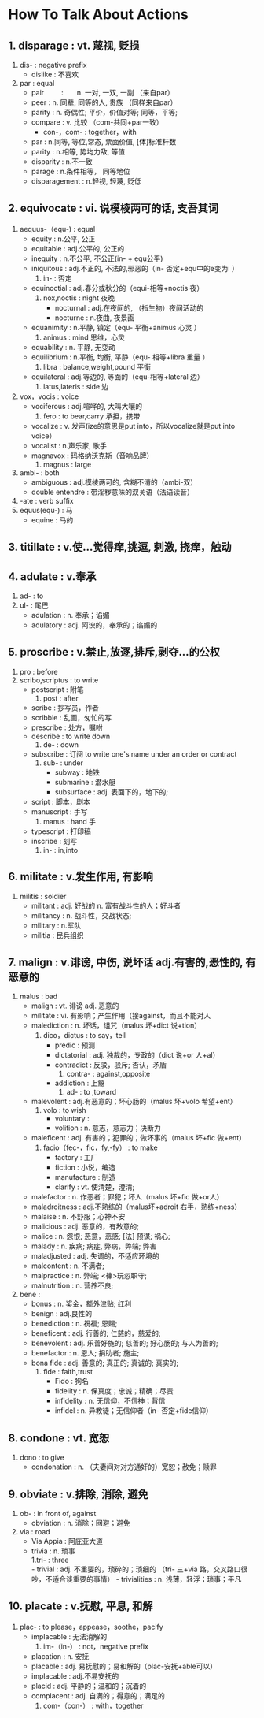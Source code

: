 # How To Talk About Actions

## 1. disparage : vt. 蔑视, 贬损
1. dis- : negative prefix
	- dislike : 不喜欢
2. par  : equal
	- pair          :       n. 一对, 一双, 一副 （来自par）
	- peer          :       n. 同辈, 同等的人, 贵族 （同样来自par）
	- parity 	:	n. 奇偶性; 平价，价值对等; 同等，平等;
	- compare       :       v. 比较 （com-共同+par一致） 
		- con-，com- : together，with     
	- par                :          n.同等, 等位,常态, 票面价值, [体]标准杆数
	- parity             :          n.相等, 势均力敌, 等值
	- disparity          :          n.不一致
	- parage	     :	        n.条件相等， 同等地位
	- disparagement      :     	n.轻视, 轻蔑, 贬低


## 2. equivocate       :  vi. 说模棱两可的话, 支吾其词 

1. aequus-（equ-)         	: 			   	equal  
	- equity              	:              	n.公平, 公正 
	- equitable           	:              	adj.公平的, 公正的
	- inequity            	:              	n.不公平, 不公正(in- + equ公平)
	- iniquitous          	:               adj.不正的, 不法的,邪恶的（in- 否定+equ中的e变为i ）
		1. in- 				:				否定
	- equinoctial           :	            adj.春分或秋分的（equi-相等+noctis 夜）  
		1. nox,noctis       :	            night     夜晚
			- nocturnal     :               adj.在夜间的, （指生物）夜间活动的 
			- nocturne     	:               n.夜曲, 夜景画
	- equanimity     		:		        n.平静, 镇定（equ- 平衡+animus 心灵 ）
		1. animus           :				mind   思维，心灵
	- equability            :				n. 平静, 无变动 
	- equilibrium           :   	        n.平衡, 均衡, 平静（equ- 相等+libra 重量 ）  
		1. libra    	 	: 	            balance,weight,pound           平衡       
	- equilateral           :			 	adj.等边的, 等面的（equ-相等+lateral 边） 
		1. latus,lateris   	:  				side      边 
2. vox，vocis               :			    voice       
	- vociferous           	:				adj.喧哗的, 大叫大嚷的  
		1. fero            	:	    		to bear,carry                          承担，携带	      
	- vocalize              :				v. 发声(ize的意思是put into，所以vocalize就是put into voice）
	- vocalist              :				n.声乐家, 歌手
	- magnavox				:				玛格纳沃克斯（音响品牌）
		1. magnus           :               large  
3. ambi-                    :         		both
	- ambiguous            	: 				adj.模棱两可的, 含糊不清的（ambi-双）
	- double entendre       :  				带淫秽意味的双关语（法语读音）      
4. -ate                    	:            	verb suffix
5. equus(equ-)              :               马
	- equine 				:				马的

## 3. titillate        :        v.使…觉得痒,挑逗, 刺激, 挠痒，触动

## 4. adulate          :    v.奉承
1. ad- 					: 		to
2. ul-					:		尾巴
	- adulation         : 		n. 奉承；谄媚                       
	- adulatory         :     	adj. 阿谀的，奉承的；谄媚的

## 5. proscribe        :   v.禁止,放逐,排斥,剥夺…的公权
1. pro						: 		before
2. scribo,scriptus 			:	 	to write
	- postscript			:		附笔
		1. post 			: 		after
	- scribe				:		抄写员，作者
	- scribble				:		乱画，匆忙的写
	- prescribe				:		处方，嘱咐
	- describe				:	 	to write down
		1. de- 				:		down
	- subscribe				:	 	订阅 to write one's name under an order or contract
		1. sub- 			: 		under
			- subway		:		地铁
			- submarine		:		潜水艇
			- subsurface	:		adj.	表面下的，地下的;
	- script 				:		脚本，剧本
	- manuscript			:		手写
		1. manus 			:	 	hand 手
	- typescript			:		打印稿
	- inscribe				: 		刻写
		1. in-				: 		in,into


## 6. militate         :      v.发生作用, 有影响
1. militis                       	:          	soldier 
	- militant                   	:			adj. 好战的  n. 富有战斗性的人；好斗者                 
	- militancy                  	:			n.	战斗性，交战状态;
	- military						:			n.军队
	- militia						:			民兵组织

## 7. malign           :    v.诽谤, 中伤, 说坏话 adj.有害的,恶性的, 有恶意的 
1. malus								: 		bad
	- malign                    		:		vt. 诽谤 adj. 恶意的                  
	- militate                  		:		vi. 有影响；产生作用（接against，而且不能对人
	- malediction            			:		n. 坏话，诅咒（malus 坏+dict 说+tion）
		1. dico，dictus         			:     	to say，tell      
			- predic					:		预测
			- dictatorial       		:       adj. 独裁的，专政的（dict 说+or 人+al）
			- contradict				:		反驳，驳斥; 否认，矛盾
				1. contra- 				: 		against,opposite
			- addiction					:		上瘾
				1. ad- 					: 		to ,toward                         
	- malevolent             			:		adj.有恶意的；坏心肠的（malus 坏+volo 希望+ent）         
		1. volo                 		: 	    to wish           
			- voluntary         		:          
			- volition          		:       n. 意志，意志力；决断力                              
	- maleficent              			:		adj. 有害的；犯罪的；做坏事的（malus 坏+fic 做+ent） 
		1. facio（fec-，fic，fy,-fy）    :    	to make
			- factory					:		工厂
			- fiction					:		小说，编造
			- manufacture				:		制造
			- clarify					:		vt.	使清楚，澄清;
	- malefactor              			:		n. 作恶者；罪犯；坏人（malus 坏+fic 做+or人） 
	- maladroitness        				:		adj.不熟练的（malus坏+adroit 右手，熟练+ness）
	- malaise                  			:		n. 不舒服；心神不安     
	- malicious	   						:			adj.	恶意的，有敌意的;
	- malice   							:			n.	怨恨; 恶意，恶感; [法] 预谋; 祸心;
	- malady   							:			n.	疾病; 病症, 弊病，弊端; 弊害
	- maladjusted   					:			adj.	失调的，不适应环境的
	- malcontent   						:			n.	不满者;
	- malpractice   					:			n.	弊端; <律>玩忽职守; 
	- malnutrition   					:			n.	营养不良;
2. bene									:
	- bonus								:			n.	奖金，额外津贴; 红利
	- benign							:			adj.良性的
	- benediction						:			n.	祝福; 恩赐; 
	- beneficent						:			adj.	行善的; 仁慈的，慈爱的;
	- benevolent						:			adj.	乐善好施的; 慈善的; 好心肠的; 与人为善的;
	- benefactor						:			n.	恩人; 捐助者; 施主;
	- bona fide							:			adj.	善意的; 真正的; 真诚的; 真实的;
		1. fide							:			faith,trust
			- Fido						:			狗名
			- fidelity                  :         	n. 保真度；忠诚；精确；尽责
			- infidelity                :          	n. 无信仰，不信神；背信
			- infidel                   :          	n. 异教徒；无信仰者（in- 否定+fide信仰）

## 8. condone          :  vt. 宽恕
1. dono                       			:       to give
	- condonation                    	:		n. （夫妻间对对方通奸的）宽恕；赦免；赎罪

## 9. obviate          :    v.排除, 消除, 避免
1. ob-									:	in front of, against
	- obviation                 		:	n. 消除；回避；避免
2. via                                  :   road   
	- Via Appia							:	阿庇亚大道
	- trivia                       		:	n. 琐事                                   
		1.tri-                          :   three              
			- trivial      				:	adj. 不重要的，琐碎的；琐细的 （tri- 三+via 路，交叉路口很吵，不适合谈重要的事情）
			- trivialities              :	n. 浅薄，轻浮；琐事；平凡                       

		 
## 10. placate         :   v.抚慰, 平息, 和解

1. plac-                               	:		to please，appease，soothe，pacify
	- implacable						:		无法消解的
		1. im-（in-）                   	:    	not，negative prefix
	- placation                         :		n. 安抚                                
	- placable                          :		adj. 易抚慰的；易和解的（plac-安抚+able可以） 
	- implacable                      	:		adj.不易安抚的                                  
	- placid                            :		adj. 平静的；温和的；沉着的
	- complacent                     	:		adj. 自满的；得意的；满足的
		1. com-（con-）                 	:		with，together
